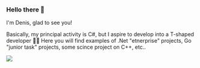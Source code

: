 ### Hello there 👋

I'm Denis, glad to see you!

Basically, my principal activity is C#, but I aspire to develop into a T-shaped developer 🦸🏻
Here you will find examples of .Net "etnerprise" projects, Go "junior task" projects, some scince project on C++, etc..

[![](https://img.shields.io/badge/-Denis%20Suleymanov-gold?style=flat-square&logo=Linkedin&logoColor=black&link=https://www.linkedin.com/in/denis-suleymanov-210455117/)](https://www.linkedin.com/in/denis-suleymanov-210455117/)
